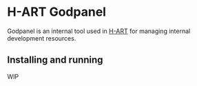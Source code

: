 # H-ART Godpanel

Godpanel is an internal tool used in [H-ART](http://www.h-art.com) for managing internal development resources.

## Installing and running

WIP
